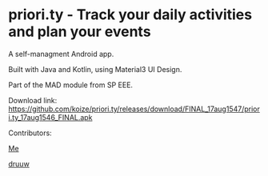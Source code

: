 # priori.ty - Track your daily activities and plan your events

A self-managment Android app.

Built with Java and Kotlin, using Material3 UI Design.

Part of the MAD module from SP EEE.

Download link: https://github.com/koize/priori.ty/releases/download/FINAL_17aug1547/priori.ty_17aug1546_FINAL.apk

Contributors:

[Me](https://github.com/koize)

[druuw](https://github.com/druuuw)
